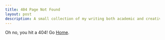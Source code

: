 ```yaml
---
title: 404 Page Not Found
layout: post
description: A small collection of my writing both academic and creative
---
```


Oh no, you hit a 404! Go <a href="{{ site.baseurl }}" class="visible">Home</a>.